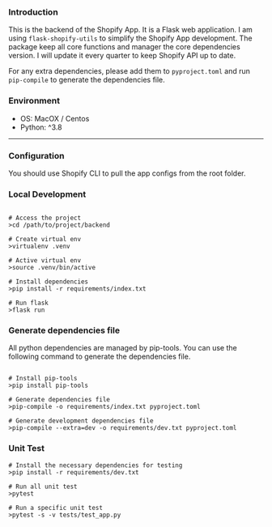 ### Introduction

This is the backend of the Shopify App. It is a Flask web application.
I am using `flask-shopify-utils` to simplify the Shopify App development.
The package keep all core functions and manager the core dependencies version. 
I will update it every quarter to keep Shopify API up to date.

For any extra dependencies, please add them to `pyproject.toml` and run `pip-compile` to generate the dependencies file.

### Environment

- OS: MacOX / Centos
- Python: ^3.8

---

### Configuration

You should use Shopify CLI to pull the app configs from the root folder.

### Local Development

```shell

# Access the project
>cd /path/to/project/backend

# Create virtual env
>virtualenv .venv

# Active virtual env
>source .venv/bin/active

# Install dependencies
>pip install -r requirements/index.txt

# Run flask 
>flask run
```

### Generate dependencies file

All python dependencies are managed by pip-tools. You can use the following command to generate the dependencies file.

```shell

# Install pip-tools
>pip install pip-tools

# Generate dependencies file
>pip-compile -o requirements/index.txt pyproject.toml

# Generate development dependencies file
>pip-compile --extra=dev -o requirements/dev.txt pyproject.toml

```

### Unit Test

```shell
# Install the necessary dependencies for testing
>pip install -r requirements/dev.txt

# Run all unit test
>pytest

# Run a specific unit test
>pytest -s -v tests/test_app.py
```